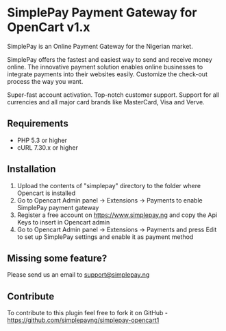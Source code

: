 # SimplePay Payment Gateway for OpenCart v1.x

SimplePay is an Online Payment Gateway for the Nigerian market.

SimplePay offers the fastest and easiest way to send and receive money online. The innovative payment solution enables online businesses to integrate payments into their websites easily. Customize the check-out process the way you want.

Super-fast account activation. Top-notch customer support. Support for all currencies and all major card brands like MasterCard, Visa and Verve.

## Requirements
* PHP 5.3 or higher
* cURL 7.30.x or higher

## Installation
1. Upload the contents of "simplepay" directory to the folder where Opencart is installed
2. Go to Opencart Admin panel -> Extensions -> Payments to enable SimplePay payment gateway
3. Register a free account on https://www.simplepay.ng and copy the Api Keys to insert in Opencart admin
4. Go to Opencart Admin panel -> Extensions -> Payments and press Edit to set up SimplePay settings and enable it as payment method

## Missing some feature?
Please send us an email to support@simplepay.ng

## Contribute
To contribute to this plugin feel free to fork it on GitHub - https://github.com/simplepayng/simplepay-opencart1
